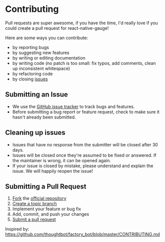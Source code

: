Contributing
============

Pull requests are super awesome, if you have the time, I'd really love if you could create a pull request for react-native-gauge!

Here are some ways you can contribute:

*   by reporting bugs
*   by suggesting new features
*   by writing or editing documentation
*   by writing code (no patch is too small: fix typos, add comments, clean up inconsistent whitespace)
*   by refactoring code
*   by closing [issues](https://github.com/cwnicoletti/react-native-gauge/issues)

Submitting an Issue
-------------------

*   We use the [GitHub issue tracker](https://github.com/cwnicoletti/react-native-gauge/issues) to track bugs and features.
*   Before submitting a bug report or feature request, check to make sure it hasn't already been submitted.

Cleaning up issues
------------------

*   Issues that have no response from the submitter will be closed after 30 days.
*   Issues will be closed once they're assumed to be fixed or answered. If the maintainer is wrong, it can be opened again.
*   If your issue is closed by mistake, please understand and explain the issue. We will happily reopen the issue!

Submitting a Pull Request
-------------------------

1.  [Fork](https://help.github.com/articles/fork-a-repo/) the [official repository](https://github.com/cwnicoletti/react-native-gauge)
2.  [Create a topic branch](https://help.github.com/articles/about-branches/)
3.  Implement your feature or bug fix
4.  Add, commit, and push your changes
5.  [Submit a pull request](https://help.github.com/articles/about-pull-requests/)

Inspired by: https://github.com/thoughtbot/factory_bot/blob/master/CONTRIBUTING.md
